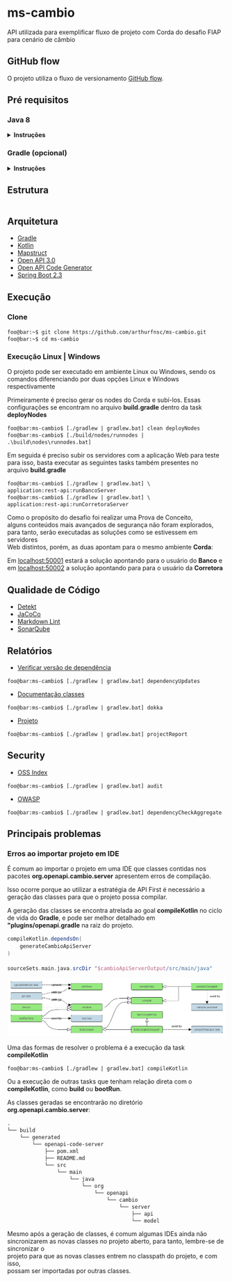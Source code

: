 # ms-cambio

API utilizada para exemplificar fluxo de projeto com Corda do desafio FIAP  
para cenário de câmbio

## GitHub flow

O projeto utiliza o fluxo de versionamento [GitHub flow](https://guides.github.com/introduction/flow/).

## Pré requisitos

### Java 8

<details><summary><b>Instruções</b></summary>

Apesar de o Java já estar em uma versão a frente, o Corda possui uma
limitação sendo necessário utilizar a versão 8 para a execução do [CorDapp](https://docs.corda.net/docs/corda-os/4.5/getting-set-up.html)

> Corda requires at least version 8u171, but do not currently support Java 9  
>or higher for this version of Corda.  
>
>Corda has been tested against the following Java builds:

- Amazon Corretto
- Oracle JDK
- Red Hat’s OpenJDK
- Zulu’s OpenJDK

> OpenJDK builds often exclude JavaFX, which is required by the Corda GUI  
>tools. Corda supports only Java 8.

O Java 8 pode tanto ser instalado através da JDK contida no site
da [Oracle](https://www.oracle.com/java/technologies/javase/javase-jdk8-downloads.html)
ou no site do [OpenJDK](https://openjdk.java.net/install/)

Como alternativa é possível utilizar o [SDKMan](https://sdkman.io/)
e instalar o Java através do comando:

```console
foo@bar:~$ sdk install java <version>
```

Para listagem de todas as versões do Java disponíveis, execute o comando:

```console
foo@bar:~$ sdk list java
```

</details>

### Gradle (opcional)

<details><summary><b>Instruções</b></summary>

O projeto foi concebido para que a instalação do Gradle fosse opcional,
para tanto, é possível rodar as configurações do projeto após instalação
do Java pelos arquivos **gradle.bat** em sistemas Windows e **gradlew**
 em sistemas Unix, que interagem com o arquivo **gradle-wrapper.jar**
 contido na pasta **gradle/wrapper** na raiz do projeto.

Caso mesmo assim se deseje rodar o projeto pelo Gradle na máquina,
o mesmo pode ser instalado através do [site](https://gradle.org/install/).

Como alternativa é possível utilizar o [SDKMan](https://sdkman.io/)
e instalar o Maven através do comando:

```console
foo@bar:~$ sdk install gradle
```

Para listagem de todas as versões do Gradle disponíveis, execute o comando:

```console
foo@bar:~$ sdk list gradle
```

</details>

## Estrutura

```console

```

## Arquitetura

- [Gradle](https://gradle.org/)
- [Kotlin](https://kotlinlang.org/)
- [Mapstruct](http://mapstruct.org/)
- [Open API 3.0](https://swagger.io/specification/)
- [Open API Code Generator](https://github.com/OpenAPITools/openapi-generator/tree/master/modules/openapi-generator-gradle-plugin)
- [Spring Boot 2.3](https://projects.spring.io/spring-boot/)

## Execução

### Clone

```console
foo@bar:~$ git clone https://github.com/arthurfnsc/ms-cambio.git
foo@bar:~$ cd ms-cambio
```

### Execução Linux | Windows

O projeto pode ser executado em ambiente Linux ou Windows, sendo os comandos
diferenciando por duas opções Linux e Windows respectivamente

Primeiramente é preciso gerar os nodes do Corda e subí-los. Essas  
configurações se encontram no arquivo **build.gradle**
dentro da task **deployNodes**

```console
foo@bar:ms-cambio$ [./gradlew | gradlew.bat] clean deployNodes
foo@bar:ms-cambio$ [./build/nodes/runnodes | .\build\nodes\runnodes.bat]
```

Em seguida é preciso subir os servidores com a aplicação Web para teste  
para isso, basta executar as seguintes tasks também presentes no  
arquivo **build.gradle**

```console
foo@bar:ms-cambio$ [./gradlew | gradlew.bat] \
application:rest-api:runBancoServer
foo@bar:ms-cambio$ [./gradlew | gradlew.bat] \
application:rest-api:runCorretoraServer
```

Como o propósito do desafio foi realizar uma Prova de Conceito,  
alguns conteúdos mais avançados de segurança não foram explorados,  
para tanto, serão executadas as soluções como se estivessem em servidores  
Web distintos, porém, as duas apontam para o mesmo ambiente **Corda**:

Em [localhost:50001](http://localhost:50001/mscambio/swagger-ui/) estará a
solução apontando para o usuário do **Banco** e em
[localhost:50002](http://localhost:50002/mscambio/swagger-ui/) a solução
apontando para para o usuário da **Corretora**

## Qualidade de Código

- [Detekt](https://github.com/arturbosch/detekt)
- [JaCoCo](https://www.eclemma.org/jacoco/)
- [Markdown Lint](https://github.com/appmattus/markdown-lint)
- [SonarQube](https://www.sonarqube.org/)

## Relatórios

- [Verificar versão de dependência](https://github.com/ben-manes/gradle-versions-plugin)

```console
foo@bar:ms-cambio$ [./gradlew | gradlew.bat] dependencyUpdates
```

- [Documentação classes](https://github.com/Kotlin/dokka)

```console
foo@bar:ms-cambio$ [./gradlew | gradlew.bat] dokka
```

- [Projeto](https://docs.gradle.org/current/userguide/project_report_plugin.html)

```console
foo@bar:ms-cambio$ [./gradlew | gradlew.bat] projectReport
```

## Security

- [OSS Index](https://github.com/OSSIndex/ossindex-gradle-plugin/)

```console
foo@bar:ms-cambio$ [./gradlew | gradlew.bat] audit
```

- [OWASP](https://jeremylong.github.io/DependencyCheck/dependency-check-gradle/index.html)

```console
foo@bar:ms-cambio$ [./gradlew | gradlew.bat] dependencyCheckAggregate
```

## Principais problemas

### Erros ao importar projeto em IDE

É comum ao importar o projeto em uma IDE que classes contidas nos
pacotes **org.openapi.cambio.server** apresentem erros de compilação.

Isso ocorre porque ao utilizar a estratégia de API First é necessário
a geração das classes para que o projeto possa compilar.

A geração das classes se encontra atrelada ao goal **compileKotlin** no
ciclo de vida do **Gradle**, e pode ser melhor detalhado em  
**"plugins/openapi.gradle** na raiz do projeto.

```groovy
compileKotlin.dependsOn(
    generateCambioApiServer
)

sourceSets.main.java.srcDir "$cambioApiServerOutput/src/main/java"
```

![Gradle Lifecycle](/imgs/lifecycle.png)

Uma das formas de resolver o problema é a execução da task **compileKotlin**

```console
foo@bar:ms-cambio$ [./gradlew | gradlew.bat] compileKotlin
```

Ou a execução de outras tasks que tenham relação direta com o **compileKotlin**,
como **build** ou **bootRun**.

As classes geradas se encontrarão no diretório **org.openapi.cambio.server**:

```console
.
└── build
    └── generated
        └── openapi-code-server
            ├── pom.xml
            ├── README.md
            └── src
                └── main
                    └── java
                        └── org
                            └── openapi
                                └── cambio
                                    └── server
                                        ├── api
                                        └── model
```

Mesmo após a geração de classes, é comum algumas IDEs ainda não sincronizarem
as novas classes no projeto aberto, para tanto, lembre-se de sincronizar o  
projeto para que as novas classes entrem no classpath do projeto, e com isso,  
possam ser importadas por outras classes.
